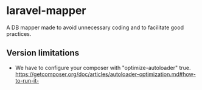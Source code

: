 # laravel-mapper
A DB mapper made to avoid unnecessary coding and to facilitate good practices.


## Version limitations
- We have to configure your composer with "optimize-autoloader" true.
 https://getcomposer.org/doc/articles/autoloader-optimization.md#how-to-run-it-